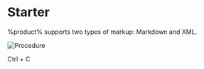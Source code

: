 # Starter

%product% supports two types of markup: Markdown and XML.

<img src="completion_procedure.png" alt="Procedure"/>

<shortcut>Ctrl + C</shortcut>